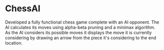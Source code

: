 # ChessAI
Developed a fully functional chess game complete with an AI opponent. The AI calculates its moves using alpha-beta pruning and a minimax algorithm. As the AI considers its possible moves it displays the move it is currently considering by drawing an arrow from the piece it's considering to the end location.
